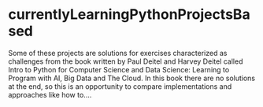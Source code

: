 # currentlyLearningPythonProjectsBased
Some of these projects are solutions for exercises characterized as challenges from the book written by Paul Deitel and Harvey Deitel called Intro to Python for Computer Science and Data Science: Learning to Program with AI, Big Data and The Cloud. In this book there are no solutions at the end, so this is an opportunity to compare implementations and approaches like how to....
